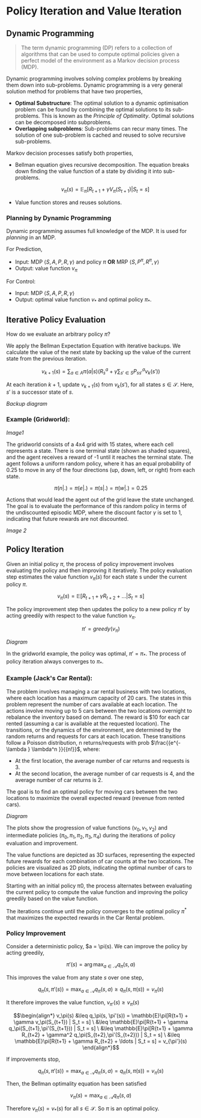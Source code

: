 # Policy Iteration and Value Iteration

## Dynamic Programming

> The term dynamic programming (DP) refers to a collection of algorithms that can be used to compute optimal policies given a perfect model of the environment as a Markov decision process (MDP).

Dynamic programming involves solving complex problems by breaking them down into sub-problems. Dynamic programming is a very general solution method for problems that have two properties,

- **Optimal Substructure**: The optimal solution to a dynamic optimisation problem can be found by combining the optimal solutions to its sub-problems. This is known as the _Principle of Optimality_. Optimal solutions can be decomposed into subproblems.
- **Overlapping subproblems**: Sub-problems can recur many times. The solution of one sub-problem is cached and reused to solve recursive sub-problems.

Markov decision processes satisfy both properties,

- Bellman equation gives recursive decomposition. The equation breaks down finding the value function of a state by dividing it into sub-problems.
  ```math
  v_\pi(s) = \mathbb{E}_\pi [R_{t+1} + \gamma V_\pi(S_{t+1}) | S_t = s]
  ```
- Value function stores and reuses solutions.

### Planning by Dynamic Programming

Dynamic programming assumes full knowledge of the MDP. It is used for _planning_ in an MDP.

For Prediction,
- Input: MDP $\langle S, A, \textit{P}, R, \gamma \rangle$ and policy $\pi$ **OR** MRP $\langle S, \textit{P}^{\pi}, R^{\pi}, \gamma \rangle$
- Output: value function $v_\pi$

For Control:
- Input: MDP $\langle S, A, \textit{P}, R, \gamma \rangle$
- Output: optimal value function $v_{\ast}$ and optimal policy $\pi_{\ast}$.

## Iterative Policy Evaluation

How do we evaluate an arbitrary policy $\pi$?

We apply the Bellman Expectation Equation with iterative backups. We calculate the value of the next state by backing up the value of the current state from the previous iteration.
```math
v_{k+1}(s) = \sum_{a \in A} \pi(a|s) \left( R_{s}^a + \gamma \sum_{s' \in S} P_{ss'}^{a} v_k(s') \right)
```
At each iteration $k + 1$, update $v_{k + 1}(s)$ from $v_{k}(s')$, for all states $s \in \mathcal{S}$. Here, $s'$ is a successor state of $s$.

_Backup diagram_

### Example (Gridworld):

_Image1_

The gridworld consists of a 4x4 grid with 15 states, where each cell represents a state. There is one terminal state (shown as shaded squares), and the agent receives a reward of -1 until it reaches the terminal state. The agent follows a uniform random policy, where it has an equal probability of 0.25 to move in any of the four directions (up, down, left, or right) from each state. 
```math
\pi(n|.) = \pi(e|.) = \pi(s|.) = \pi(w|.) = 0.25
```
Actions that would lead the agent out of the grid leave the state unchanged. The goal is to evaluate the performance of this random policy in terms of the undiscounted episodic MDP, where the discount factor $\gamma$ is set to 1, indicating that future rewards are not discounted.

_Image 2_

## Policy Iteration

Given an initial policy $\pi$, the process of policy improvement involves evaluating the policy and then improving it iteratively. The policy evaluation step estimates the value function $v_{\pi}(s)$ for each state s under the current policy $\pi$.
```math
v_{\pi}(s) = \mathbb{E}[R_{t+1} + \gamma R_{t+2} + ... | S_t = s]
```

The policy improvement step then updates the policy to a new policy $\pi'$ by acting greedily with respect to the value function $v_{\pi}$. 
```math
\pi' = greedy(v_{\pi})
```

_Diagram_

In the gridworld example, the policy was optimal, $\pi' = \pi_{\ast}$. The process of policy iteration always converges to $\pi_{\ast}$.

### Example (Jack's Car Rental):

The problem involves managing a car rental business with two locations, where each location has a maximum capacity of 20 cars. The states in this problem represent the number of cars available at each location. The actions involve moving up to 5 cars between the two locations overnight to rebalance the inventory based on demand. The reward is $\$10$ for each car rented (assuming a car is available at the requested location). The transitions, or the dynamics of the environment, are determined by the random returns and requests for cars at each location. These transitions follow a Poisson distribution, n returns/requests with prob $\frac{{e^{-\lambda } \lambda^n }}{{n!}}$, where:
- At the first location, the average number of car returns and requests is 3.
- At the second location, the average number of car requests is 4, and the average number of car returns is 2.

The goal is to find an optimal policy for moving cars between the two locations to maximize the overall expected reward (revenue from rented cars).

_Diagram_

The plots show the progression of value functions $(v_0, v_1, v_2)$ and intermediate policies $(\pi_0, \pi_1, \pi_2, \pi_3, \pi_4)$ during the iterations of policy evaluation and improvement.

The value functions are depicted as 3D surfaces, representing the expected future rewards for each combination of car counts at the two locations. The policies are visualized as 2D plots, indicating the optimal number of cars to move between locations for each state.

Starting with an initial policy π0, the process alternates between evaluating the current policy to compute the value function and improving the policy greedily based on the value function.

The iterations continue until the policy converges to the optimal policy $\pi^{\ast}$ that maximizes the expected rewards in the Car Rental problem.

### Policy Improvement

Consider a deterministic policy, $a = \pi(s). We can improve the policy by acting greedily,
```math
\pi'(s) = \arg\max_{a\in\mathcal{A}} q_\pi(s, a)
```
This improves the value from any state $s$ over one step,
```math
q_\pi(s, \pi'(s)) = \max_{a\in\mathcal{A}} q_\pi(s, a) \geq q_\pi(s, \pi(s)) = v_\pi(s)
```
It therefore improves the value function, $v_{\pi'}(s) \geq v_\pi(s)$
```math
\begin{align*}
v_\pi(s) &\leq q_\pi(s, \pi'(s)) = \mathbb{E}\pi[R{t+1} + \gamma v_\pi(S_{t+1}) | S_t = s] \
&\leq \mathbb{E}\pi[R{t+1} + \gamma q_\pi(S_{t+1},\pi'(S_{t+1})) | S_t = s] \
&\leq \mathbb{E}\pi[R{t+1} + \gamma R_{t+2} + \gamma^2 q_\pi(S_{t+2},\pi'(S_{t+2})) | S_t = s] \
&\leq \mathbb{E}\pi[R{t+1} + \gamma R_{t+2} + \ldots | S_t = s] = v_{\pi'}(s)
\end{align*}
```
If improvements stop,
```math
q_\pi(s, \pi'(s)) = \max_{a\in\mathcal{A}} q_\pi(s, a) = q_\pi(s, \pi(s)) = v_\pi(s)
```
Then, the Bellman optimality equation has been satisfied
```math
v_\pi(s) = \max_{a\in\mathcal{A}} q_\pi(s, a)
```
Therefore $v_\pi(s) = v_*(s)$ for all $s \in \mathcal{S}$. So $\pi$ is an optimal policy.

